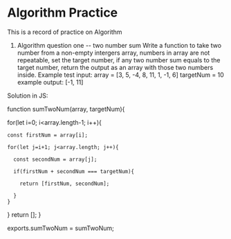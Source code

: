 # Algorithm Practice
This is a record of practice on Algorithm


1. Algorithm question one -- two number sum
Write a function to take two number from a non-empty intergers array, numbers in array are not repeatable, set the target number, if any two number sum equals to the target number, return the output as an array with those two numbers inside. Example test input: 
array = [3, 5, -4, 8, 11, 1, -1, 6]
targetNum = 10
example output: [-1, 11]

Solution in JS: 

function sumTwoNum(array, targetNum){

  for(let i=0; i<array.length-1; i++){ 
  
    const firstNum = array[i];   
    
    for(let j=i+1; j<array.length; j++){  
    
      const secondNum = array[j];      
      
      if(firstNum + secondNum === targetNum){  
      
        return [firstNum, secondNum];
        
      }
    }
  } 
  return []; 
}

exports.sumTwoNum = sumTwoNum;
